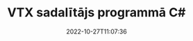 ---
############################# Static ############################
layout: "auto-gen-merger"
date: 2022-10-27T11:07:36
draft: false
otherformats: mhtml odp ods odt one otp ott pdf pps ppsx ppt pptx rtf tex vdx vsdm

############################# Head ############################
head_title: "Sadaliet VTX vairākos failos programmā C#"
head_description: "Sadaliet vienu VTX failu vairākos failos, pamatojoties uz lappušu numuriem, lappušu intervāliem, pāra vai nepāra lapām, izmantojot dokumentu apvienošanas API."

############################# Header ############################
title: "VTX sadalītājs programmā C#"
description: "Sadaliet VTX ar dažām .NET koda rindām."
bg_image: "https://cms.admin.containerize.com/templates/aspose/App_Themes/V3/images/bg/header1.png"
bg_overlay: false
button:
    enable: true
    icon: "fas fa-arrow-down"
    label: "Lejupielādēt bezmaksas izmēģinājuma versiju"
    link: "https://downloads.groupdocs.com/merger/net"

############################# SubMenu ############################
submenu:
    enable: true

    left:
        img_alt: "GroupDocs.Merger for .NET"
        image: "https://cms.admin.containerize.com/templates/groupdocs/images/product-logos/90x90-noborder/groupdocs-merger-net.png"
        product: "GroupDocs.Merger"
        platform: ".NET"

    middle:
        button:

            # button loop
            - link: "https://apireference.groupdocs.com/merger/net"
              text: "API atsauce"

            # button loop
            - link: "https://github.com/groupdocs-merger"
              text: "Kodu piemēri"

            # button loop
            - link: "https://products.groupdocs.app/merger/family"
              text: "Tiešraides demonstrācijas"

            # button loop
            - link: "https://purchase.groupdocs.com/pricing/merger/net"
              text: "Cenu noteikšana"

    right:
        link_download: "https://downloads.groupdocs.com/merger"
        link_learn: "https://docs.groupdocs.com/merger/net"
        link_buy: "https://purchase.groupdocs.com"

############################# About ############################
about:
    enable: true
    title: "Par GroupDocs.Merger for .NET API"
    content: |
        Bibliotēka [GroupDocs.Merger for .NET](/lv/merger/net/) piedāvā vienkāršu risinājumu, lai droši apvienotu un sadalītu dažādus dokumentu formātus, tostarp PDF, Microsoft Office (Word, Excel, PowerPoint, OneNote), OpenDocument, HTML, attēlus un daudzas citas .NET lietojumprogrammās. Pievienojot tikai dažas koda rindiņas, veiciet vairākas dokumenta darbības, piemēram, pārvietojiet, noņemiet, pagrieziet, apmainiet, izvelciet vai mainiet lappušu orientāciju dokumentos. Dokumentu apvienošanas API atbalsta arī dokumentu lapu priekšskatīšanu kā attēlu, lai analizētu dokumenta struktūru, formatējumu un lapas saturu.
        
        GroupDocs.Merger API ir pareizā izvēle korporatīvajiem risinājumiem, kuriem nepieciešamas failu sadalīšanas funkcijas. Šīs API tiek labi atbalstītas visās lielākajās operētājsistēmās un platformās, tostarp .NET Framework, .NET Standard, .NET Core, Mono.

############################# Steps ############################
steps:
    enable: true
    title_left: "Sadaliet VTX faila lapas pakalpojumā .NET"
    content_left: |
        [GroupDocs.Merger for .NET](/lv/merger/net/) ļauj C# izstrādātājiem viegli sadalīt vienu VTX failu vairākos iegūtajos failos, ieviešot daži vienkārši soļi.
        
        * Inicializējiet **SplitOptions** ar izvades failu ceļa formātu.
        * Izveidojiet jaunu **Merger** gadījumu un norādiet avota dokumenta ceļu kā konstruktora parametru.
        * Izsauciet **Split** un nododiet **SplitOptions** objektu, lai saglabātu iegūtos dokumentus.

    title_right: "Sistēmas prasības"
    content_right: |
        GroupDocs.Merger for .NET API tiek atbalstītas visās lielākajās platformās un operētājsistēmās. Pirms tālāk norādītā koda izpildes, lūdzu, pārliecinieties, vai jūsu sistēmā ir instalēti šādi priekšnosacījumi.

        * Operētājsistēmas: Microsoft Windows, Linux, MacOS
        * Izstrādes vides: Visual Studio, Xamarin, MonoDevelop
        * Ietvari: .NET Framework, .NET Standard, .NET Core, Mono
        * Lejupielādējiet jaunāko GroupDocs.Merger for .NET versiju no [NuGet](https://www.nuget.org/packages/groupdocs.merger)
         
    code: |
     {{% merger/additional-styles %}}
     {{< merger/code-merger title="Kā sadalīt VTX failus, izmantojot C# piemēra kodu">}}

        ```csharp    
        // Sadaliet VTX failu, izmantojot GroupDocs.Merger API
        string filePath = "input.vtx";
        string filePathOut = "output.vtx";

        // Inicializējiet SplitOptions klasi ar izvades failu ceļa formātu
        SplitOptions splitOptions = new SplitOptions(filePathOut, new int[] { 3, 6, 8 });

        // Izveidot saplūšanu, ievadot VTX dokumentu
        using (Merger merger = new Merger(filePath))
          {
            // Izsauciet Split metodi un nododiet SplitOptions objektu, lai saglabātu iegūtos dokumentus
            merger.Split(splitOptions);
          }
        ```
     {{< /merger/code-merger >}}

############################# Demos ############################
demos:
    enable: true
    title: "Tiešraides demonstrācijas — sadalīt VTX failu tiešsaistē"
    content: |
       Sadaliet VTX failu tūlīt, apmeklējot vietni [GroupDocs.Merger Live Demos](https://products.groupdocs.app/splitter/vtx).
       Tiešraides demonstrācijai ir šādas priekšrocības.
        
############################# About Formats ############################
about_formats:
    enable: true

############################# More Formats ############################
more_formats:
    enable: true
    title: "Sadalīt citu formātu failu"
    content: |
        .NET dokumentē apvienošanas un sadalīšanas API failu formātiem un attēliem. Sadaliet dažus populāros failu formātus, kā norādīts tālāk.

############################# Back to top ###############################
back_to_top:
    enable: true
---